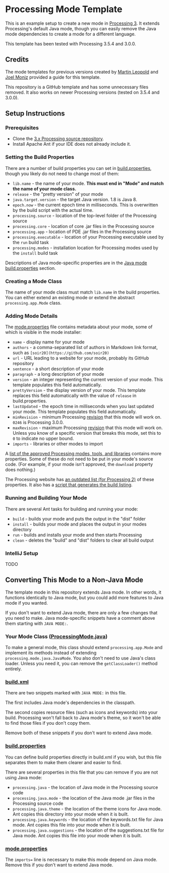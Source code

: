 # Processing Mode Template
This is an example setup to create a new mode in [Processing 3](https://processing.org/). It extends Processing's default Java mode, though you can easily remove the Java mode dependencies to create a mode for a different language.

This template has been tested with Processing 3.5.4 and 3.0.0.

## Credits
The mode templates for previous versions created by [Martin Leopold](https://github.com/martinleopold/TemplateMode) and [Joel Moniz](https://github.com/joelmoniz/TemplateMode/tree/3.0-compatibility) provided a guide for this template.

This repository is a GitHub template and has some unnecessary files removed. It also works on newer Processing versions (tested on 3.5.4 and 3.0.0).

## Setup Instructions
### Prerequisites
* Clone the [3.x Processing source repository](https://github.com/processing/processing).
* Install Apache Ant if your IDE does not already include it.

### Setting the Build Properties
There are a number of build properties you can set in [build.properties](build.properties), though you likely do not need to change most of them:
* `lib.name` - the name of your mode. **This must end in "Mode" and match the name of your mode class.**
* `release` - the "pretty version" of your mode
* `java.target.version` - the target Java version. 1.8 is Java 8.
* `epoch.now` - the current epoch time in milliseconds. This is overwritten by the build script with the actual time.
* `processing.source` - location of the top-level folder of the Processing source
* `processing.core` - location of core .jar files in the Processing source
* `processing.app` - location of PDE .jar files in the Processing source
* `processing.executable` - location of your Processing executable used by the `run` build task
* `processing.modes` - installation location for Processing modes used by the `install` build task

Descriptions of Java mode-specific properties are in the [Java mode build.properties](#buildproperties) section.

### Creating a Mode Class
The name of your mode class must match `lib.name` in the build properties. You can either extend an existing mode or extend the abstract `processing.app.Mode` class.

### Adding Mode Details
The [mode.properties](resources/mode.properties) file contains metadata about your mode, some of which is visible in the mode installer:
* `name` - display name for your mode
* `authors` - a comma-separated list of authors in Markdown link format, such as `[soir20](https://github.com/soir20)`
* `url` - URL leading to a website for your mode, probably its GitHub repository
* `sentence` - a short description of your mode
* `paragraph` - a long description of your mode
* `version` - an integer representing the current version of your mode. This template populates this field automatically.
* `prettyVersion` - the display version of your mode. This template replaces this field automatically with the value of `release` in build.properties.
* `lastUpdated` - the epoch time in milliseconds when you last updated your mode. This template populates this field automatically.
* `minRevision` - minimum Processing [revision](https://raw.githubusercontent.com/processing/processing/master/build/shared/revisions.txt) that this mode will work on. `0246` is Processing 3.0.0.
* `maxRevision` - maximum Processing [revision](https://raw.githubusercontent.com/processing/processing/master/build/shared/revisions.txt) that this mode will work on. Unless you know of a specific version that breaks this mode, set this to `0` to indicate no upper bound.
* `imports` - libraries or other modes to import

A [list of the approved Processing modes, tools, and libraries](http://download.processing.org/contribs) contains more properties. Some of these do not need to be put in your mode's source code. (For example, if your mode isn't approved, the `download` property does nothing.)

The Processing website has [an outdated list (for Processing 2)](https://processing.org/books/gswp_2e.txt) of these properties. It also has a [script that generates the build listing](https://processing.org/contrib_generate/build_listing.py).

### Running and Building Your Mode
There are several Ant tasks for building and running your mode:
* `build` - builds your mode and puts the output in the "dist" folder
* `install` - builds your mode and places the output in your modes directory 
* `run` - builds and installs your mode and then starts Processing
* `clean` - deletes the "build" and "dist" folders to clear all build output

### IntelliJ Setup
TODO

## Converting This Mode to a Non-Java Mode
The template mode in this repository extends Java mode. In other words, it functions identically to Java mode, but you could add more features to Java mode if you wanted.

If you don't want to extend Java mode, there are only a few changes that you need to make. Java mode-specific snippets have a comment above them starting with `JAVA MODE:`.

### Your Mode Class ([ProcessingMode.java](src/io/github/soir20/mode/processingmode/ProcessingMode.java))
To make a general mode, this class should extend `processing.app.Mode` and implement its methods instead of extending `processing.mode.java.JavaMode`. You also don't need to use Java's class loader. Unless you need it, you can remove the `getClassLoader()` method entirely.

### [build.xml](build.xml)
There are two snippets marked with `JAVA MODE:` in this file.

The first includes Java mode's dependencies in the classpath.

The second copies resource files (such as icons and keywords) into your build. Processing won't fall back to Java mode's theme, so it won't be able to find those files if you don't copy them.

Remove both of these snippets if you don't want to extend Java mode.

### [build.properties](build.properties)
You can define build properties directly in build.xml if you wish, but this file separates them to make them clearer and easier to find.

There are several properties in this file that you can remove if you are not using Java mode:
* `processing.java` - the location of Java mode in the Processing source code
* `processing.java.mode` - the location of the Java mode .jar files in the Processing source code
* `processing.java.theme` - the location of the theme icons for Java mode. Ant copies this directory into your mode when it is built.
* `processing.java.keywords` - the location of the keywords.txt file for Java mode. Ant copies this file into your mode when it is built.
* `processing.java.suggestions` - the location of the suggestions.txt file for Java mode. Ant copies this file into your mode when it is built.

### [mode.properties](resources/mode.properties)
The `imports=` line is necessary to make this mode depend on Java mode. Remove this if you don't want to extend Java mode.